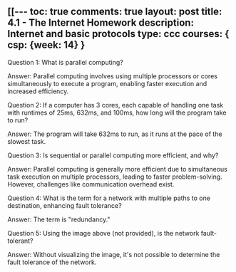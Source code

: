 [[---
toc: true
comments: true
layout: post
title: 4.1 - The Internet Homework
description: Internet and basic protocols
type: ccc
courses: { csp: {week: 14} }
---


Question 1: What is parallel computing?

Answer: Parallel computing involves using multiple processors or cores simultaneously to execute a program, enabling faster execution and increased efficiency.

Question 2: If a computer has 3 cores, each capable of handling one task with runtimes of 25ms, 632ms, and 100ms, how long will the program take to run?

Answer: The program will take 632ms to run, as it runs at the pace of the slowest task.

Question 3: Is sequential or parallel computing more efficient, and why?

Answer: Parallel computing is generally more efficient due to simultaneous task execution on multiple processors, leading to faster problem-solving. However, challenges like communication overhead exist.

Question 4: What is the term for a network with multiple paths to one destination, enhancing fault tolerance?

Answer: The term is "redundancy."

Question 5: Using the image above (not provided), is the network fault-tolerant?

Answer: Without visualizing the image, it's not possible to determine the fault tolerance of the network.